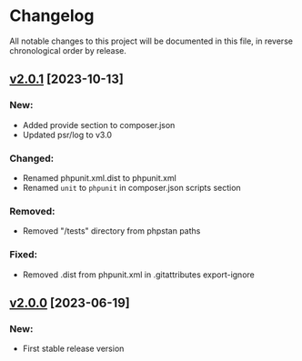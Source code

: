 # Changelog

All notable changes to this project will be documented in this file, in reverse chronological order by release.

## [v2.0.1](https://github.com/zaphyr-org/logger/compare/2.0.0...2.0.1) [2023-10-13]

### New:
* Added provide section to composer.json
* Updated psr/log to v3.0

### Changed:
* Renamed phpunit.xml.dist to phpunit.xml
* Renamed `unit` to `phpunit` in composer.json scripts section

### Removed:
* Removed "/tests" directory from phpstan paths

### Fixed:
* Removed .dist from phpunit.xml in .gitattributes export-ignore

## [v2.0.0](https://github.com/zaphyr-org/logger/compare/1.0.1...2.0.0) [2023-06-19]

### New:
* First stable release version
